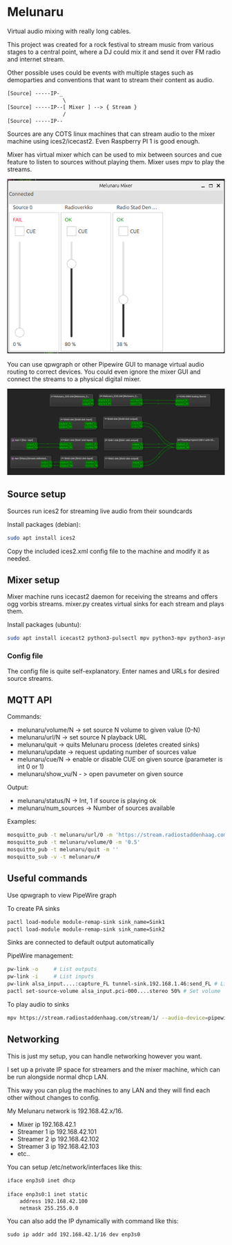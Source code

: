# Melunaru

Virtual audio mixing with really long cables.

This project was created for a rock festival to stream music
from various stages to a central point, where a DJ could mix it 
and send it over FM radio and internet stream.

Other possible uses could be events with multiple stages such
as demoparties and conventions that want to stream their content
as audio.

```
[Source] -----IP-_
                  \
[Source] -----IP--[ Mixer ] --> { Stream }
                  /
[Source] -----IP--
```

Sources are any COTS linux machines that can stream audio to
the mixer machine using ices2/icecast2. Even Raspberry PI 1 is 
good enough.

Mixer has virtual mixer which can be used to mix between
sources and cue feature to listen to sources without
playing them. Mixer uses mpv to play the streams.

![Mixer GUI](gui-screenshot.png?raw=true "Mixer GUI")

You can use qpwgraph or other Pipewire GUI to manage
virtual audio routing to correct devices. You could even 
ignore the mixer GUI and connect the streams to a physical 
digital mixer. 

![qpwgraph](qpwgraph.png?raw=true "qpwgraph showing two playing sources")

## Source setup

Sources run ices2 for streaming live audio from their soundcards

Install packages (debian): 

```bash
sudo apt install ices2
```

Copy the included ices2.xml config file to the machine and
modify it as needed.

## Mixer setup

Mixer machine runs icecast2 daemon for receiving the streams 
and offers ogg vorbis streams. mixer.py creates virtual 
sinks for each stream and plays them.

Install packages (ubuntu): 

```bash
sudo apt install icecast2 python3-pulsectl mpv python3-mpv python3-asyncio-mqtt
```

### Config file

The config file is quite self-explanatory. Enter names and URLs for desired
source streams.

## MQTT API

Commands:

* melunaru/volume/N -> set source N volume to given value (0-N)
* melunaru/url/N -> set source N playback URL
* melunaru/quit -> quits Melunaru process (deletes created sinks)
* melunaru/update -> request updating number of sources value
* melunaru/cue/N -> enable or disable CUE on given source (parameter is int 0 or 1)
* melunaru/show_vu/N - > open pavumeter on given source

Output: 

* melunaru/status/N -> Int, 1 if source is playing ok
* melunaru/num_sources -> Number of sources available


Examples:
```bash
mosquitto_pub -t melunaru/url/0 -m 'https://stream.radiostaddenhaag.com/stream/1/'
mosquitto_pub -t melunaru/volume/0 -m '0.5'
mosquitto_pub -t melunaru/quit -m ''
mosquitto_sub -v -t melunaru/#
```

## Useful commands

Use qpwgraph to view PipeWire graph

To create PA sinks

```bash
pactl load-module module-remap-sink sink_name=Sink1
pactl load-module module-remap-sink sink_name=Sink2
```

Sinks are connected to default output automatically

PipeWire management:

```bash
pw-link -o     # List outputs
pw-link -i     # List inputs
pw-link alsa_input....:capture_FL tunnel-sink.192.168.1.46:send_FL # Link output to input
pactl set-source-volume alsa_input.pci-000....stereo 50% # Set volume
```


To play audio to sinks

```bash
mpv https://stream.radiostaddenhaag.com/stream/1/ --audio-device=pipewire/Sink1
```

## Networking

This is just my setup, you can handle networking however you want.

I set up a private IP space for streamers and the mixer machine, 
which can be run alongside normal dhcp LAN.

This way you can plug the machines to any LAN and they will
find each other without changes to config.

My Melunaru network is 192.168.42.x/16.

* Mixer ip 192.168.42.1
* Streamer 1 ip 192.168.42.101
* Streamer 2 ip 192.168.42.102
* Streamer 3 ip 192.168.42.103
* etc..

You can setup /etc/network/interfaces like this:
```
iface enp3s0 inet dhcp

iface enp3s0:1 inet static
    address 192.168.42.100
    netmask 255.255.0.0
```

You can also add the IP dynamically with command like this:
```
sudo ip addr add 192.168.42.1/16 dev enp3s0
```

